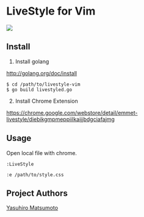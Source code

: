 # LiveStyle for Vim

![](https://gist.github.com/mattn/6183553/raw/3f568d6273584bef13442bf1c55a8db31d0b8408/livestyle-vim.gif)

## Install

1. Install golang

http://golang.org/doc/install

```
$ cd /path/to/livestyle-vim
$ go build livestyled.go
```

2. Install Chrome Extension

https://chrome.google.com/webstore/detail/emmet-livestyle/diebikgmpmeppiilkaijjbdgciafajmg

## Usage

Open local file with chrome. 

```
:LiveStyle
```

```
:e /path/to/style.css
```

## Project Authors

[Yasuhiro Matsumoto](http://mattn.kaoriya.net/)

